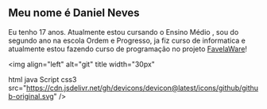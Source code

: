 ## Meu nome é Daniel Neves 
Eu tenho 17 anos. Atualmente estou cursando o Ensino Médio , sou do segundo ano na escola Ordem e Progresso, ja fiz curso de informatica e atualmente estou fazendo curso de programação no projeto [FavelaWare](https://favelaware.animahub.com.br/home)!

<img
  align="left"
alt="git"
  title
  width="30px"


html
java Script
css3
  src="https://cdn.jsdelivr.net/gh/devicons/devicon@latest/icons/github/github-original.svg"
  />

